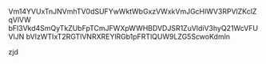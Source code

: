 Vm14YVUxTnJNVmhTV0dSUFYwWktWbGxzVWxkVmJGcHlWV3RPVlZKclZqVlVW
bFl3Vkd4SmQyTkZUbFpTCmJFWXpWWHBDVDJSR1ZuVldiV3hyQ21WcVFUVlJN
bVIzWTIxT2RGTlVNRXREYlRGb1pFRTlQUW9LZG5ScwoKdmln

zjd